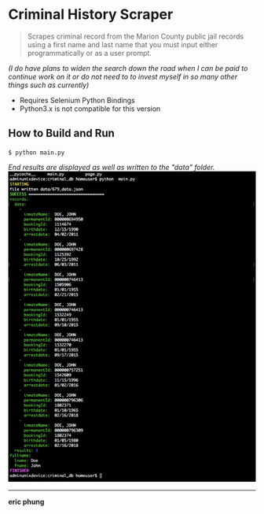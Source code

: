 Criminal History Scraper
====

>Scrapes criminal record from the Marion County public jail records using a first name and  last name that you must input either programmatically or as a user prompt.

*(I do have plans to widen the search down the road when I can be paid to continue work on it or do not need to to invest myself in so many other things such as currently)*

- Requires Selenium Python Bindings 
- Python3.x is not compatible for this version

How to Build and Run
---

	$ python main.py



*End results are displayed as well as written to the "data" folder.*
![Image alt text][img]

[img]: example_results.png
****

**eric phung**